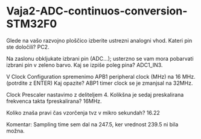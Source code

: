 # Vaja2-ADC-continuos-conversion-STM32F0

Glede na vašo razvojno ploščico izberite ustrezni analogni vhod. Kateri pin ste določili? PC2.

Na zaslonu obkljukate izbrani pin (ADC…); usterzno se vam mora pobarvati izbrani pin v zeleno barvo. Kaj se izpiše poleg pina? ADC1_IN3.

V Clock Configuration spremenimo APB1 peripheral clock (MHz) na 16 MHz. (potrdite z ENTER) Kaj opazite? ABP1 timer clock se je zmanjsal na 32MHz.

Clock Prescaler nastavimo z deliteljem 4. Kolikšna je sedaj preskalirana frekvenca takta fpreskalirana? 16MHz.

Koliko znaša pravi čas vzorčenja tvz v mikro sekundah? 16.22

Komentar: Sampling time sem dal na 247.5, ker vrednost 239.5 ni bila možna.
